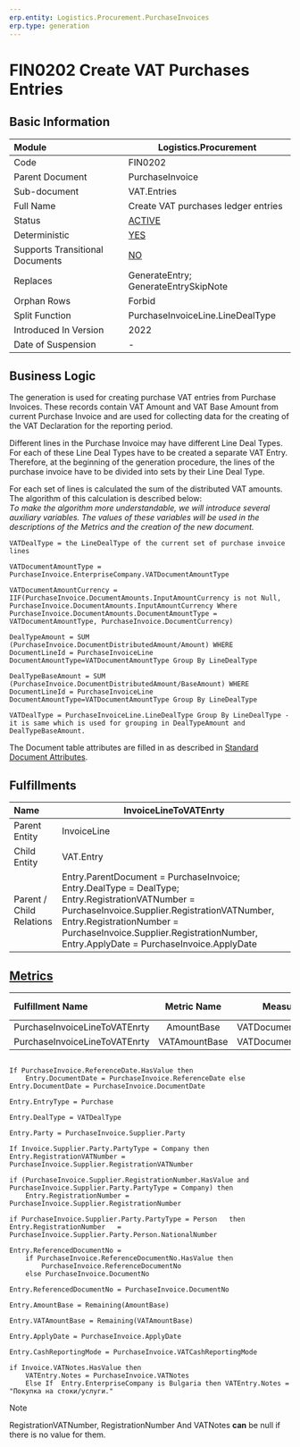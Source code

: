 ```yaml
---
erp.entity: Logistics.Procurement.PurchaseInvoices
erp.type: generation
---
```


# FIN0202 Create VAT Purchases Entries

## Basic Information

| Module                          | Logistics.Procurement                                      |
| :------------------------------ | ---------------------------------------------------------- |
| Code                            | FIN0202                                                    |
| Parent Document                 | PurchaseInvoice                                            |
| Sub-document                    | VAT.Entries                                                |
| Full Name                       | Create VAT purchases ledger entries                        |
| Status                          | [ACTIVE](xref:generation-procedures)                       |
| Deterministic                   | [YES](xref:document-generation-and-transitional-documents) |
| Supports Transitional Documents | [NO](xref:document-generation-and-transitional-documents)  |
| Replaces                        | GenerateEntry; GenerateEntrySkipNote                       |
| Orphan Rows                     | Forbid                                                     |
| Split Function                  | PurchaseInvoiceLine.LineDealType                           |
| Introduced In Version           | 2022                                                       |
| Date of Suspension              | -                                                          |

## Business Logic

The generation is used for creating purchase VAT entries from Purchase Invoices. These records contain VAT Amount and VAT Base Amount from current Purchase Invoice and are used for collecting data  for the creating of the VAT Declaration for the reporting period.

Different lines in the Purchase Invoice may have different Line Deal Types. For each of these Line Deal Types have to be created a separate VAT Entry. Therefore, at the beginning of the generation procedure, the lines of the purchase invoice have to be divided into sets by their Line Deal Type. 

For each set of lines is calculated the sum of the distributed VAT amounts. The algorithm of this calculation is described below:
<br/>_Тo make the algorithm more understandable, we will introduce several auxiliary variables. The values of these variables will be used in the descriptions of the Metrics and the creation of the new document._

````
VATDealType = the LineDealType of the current set of purchase invoice lines

VATDocumentAmountType = PurchaseInvoice.EnterpriseCompany.VATDocumentAmountType
 
VATDocumentAmountCurrency = IIF(PurchaseInvoice.DocumentAmounts.InputAmountCurrency is not Null, PurchaseInvoice.DocumentAmounts.InputAmountCurrency Where PurchaseInvoice.DocumentAmounts.DocumentAmountType = VATDocumentAmountType, PurchaseInvoice.DocumentCurrency)

DealTypeAmount = SUM (PurchaseInvoice.DocumentDistributedAmount/Amount) WHERE DocumentLineId = PurchaseInvoiceLine DocumentAmountType=VATDocumentAmountType Group By LineDealType

DealTypeBaseAmount = SUM (PurchaseInvoice.DocumentDistributedAmount/BaseAmount) WHERE DocumentLineId = PurchaseInvoiceLine DocumentAmountType=VATDocumentAmountType Group By LineDealType

VATDealType = PurchaseInvoiceLine.LineDealType Group By LineDealType - it is same which is used for grouping in DealTypeAmount and DealTypeBaseAmount.
````


The Document table attributes are filled in as described in [Standard Document Attributes](../reference/standard-document-attributes.md).

## Fulfillments

| Name                     | InvoiceLineToVATEnrty                                        |
| :----------------------- | ------------------------------------------------------------ |
| Parent Entity            | InvoiceLine                                                  |
| Child Entity             | VAT.Entry                                                    |
| Parent / Child Relations | Entry.ParentDocument = PurchaseInvoice; Entry.DealType = DealType; Entry.RegistrationVATNumber = PurchaseInvoice.Supplier.RegistrationVATNumber, Entry.RegistrationNumber = PurchaseInvoice.Supplier.RegistrationNumber, Entry.ApplyDate = PurchaseInvoice.ApplyDate |

## [Metrics](../reference/metrics.md)

| Fulfillment Name              |  Metric Name  |     Measurement Unit      | Parent Value       | Child Value         | New Record |
| :---------------------------- | :-----------: | :-----------------------: | :----------------- | :------------------ | :--------- |
| PurchaseInvoiceLineToVATEnrty |  AmountBase   | VATDocumentAmountCurrency | DealTypeBaseAmount | Entry.AmountBase    | YES        |
| PurchaseInvoiceLineToVATEnrty | VATAmountBase | VATDocumentAmountCurrency | DealTypeAmount     | Entry.VATAmountBase | YES        |

```

If PurchaseInvoice.ReferenceDate.HasValue then
    Entry.DocumentDate = PurchaseInvoice.ReferenceDate else Entry.DocumentDate = PurchaseInvoice.DocumentDate

Entry.EntryType = Purchase

Entry.DealType = VATDealType

Entry.Party = PurchaseInvoice.Supplier.Party

If Invoice.Supplier.Party.PartyType = Company then Entry.RegistrationVATNumber = PurchaseInvoice.Supplier.RegistrationVATNumber

if (PurchaseInvoice.Supplier.RegistrationNumber.HasValue and PurchaseInvoice.Supplier.Party.PartyType = Company) then
    Entry.RegistrationNumber = PurchaseInvoice.Supplier.RegistrationNumber

if PurchaseInvoice.Supplier.Party.PartyType = Person   then Entry.RegistrationNumber   = PurchaseInvoice.Supplier.Party.Person.NationalNumber

Entry.ReferencedDocumentNo = 
    if PurchaseInvoice.ReferenceDocumentNo.HasValue then
        PurchaseInvoice.ReferenceDocumentNo
    else PurchaseInvoice.DocumentNo

Entry.ReferencedDocumentNo = PurchaseInvoice.DocumentNo

Entry.AmountBase = Remaining(AmountBase)

Entry.VATAmountBase = Remaining(VATAmountBase)

Entry.ApplyDate = PurchaseInvoice.ApplyDate

Entry.CashReportingMode = PurchaseInvoice.VATCashReportingMode

if Invoice.VATNotes.HasValue then
    VATEntry.Notes = PurchaseInvoice.VATNotes
    Else If  Entry.EnterpriseCompany is Bulgaria then VATEntry.Notes = "Покупка на стоки/услуги."

```

> [!NOTE]
> RegistrationVATNumber, RegistrationNumber And VATNotes **can** be null if there is no value for them.
